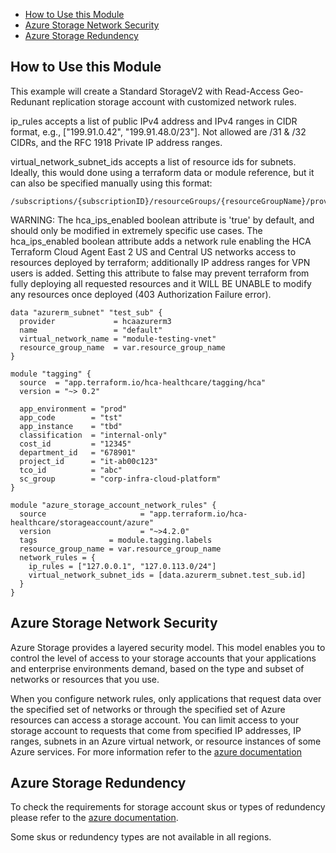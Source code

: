 - [How to Use this Module](#how-to-use-this-module)
- [Azure Storage Network Security](#azure-storage-network-security)
- [Azure Storage Redundency](#azure-storage-redundency)

## How to Use this Module

This example will create a Standard StorageV2 with Read-Access Geo-Redunant replication storage account with customized network rules. 

ip_rules accepts a list of public IPv4 address and IPv4 ranges in CIDR format, e.g., ["199.91.0.42", "199.91.48.0/23"]. Not allowed are /31 & /32 CIDRs, and the RFC 1918 Private IP address ranges.

virtual_network_subnet_ids accepts a list of resource ids for subnets. Ideally, this would done using a terraform data or module reference, but it can also be specified manually using this format:
```
/subscriptions/{subscriptionID}/resourceGroups/{resourceGroupName}/providers/Microsoft.Network/virtualNetworks/{virtualNetworkName}/subnets/{subnetID}
```

WARNING: The hca_ips_enabled boolean attribute is 'true' by default, and should only be modified in extremely specific use cases. The hca_ips_enabled boolean attribute adds a network rule enabling the HCA Terraform Cloud Agent East 2 US and Central US networks access to resources deployed by terraform; additionally IP address ranges for VPN users is added. Setting this attribute to false may prevent terraform from fully deploying all requested resources and it WILL BE UNABLE to modify any resources once deployed (403 Authorization Failure error).

```hcl
data "azurerm_subnet" "test_sub" {
  provider             = hcaazurerm3
  name                 = "default"
  virtual_network_name = "module-testing-vnet"
  resource_group_name  = var.resource_group_name
}

module "tagging" {
  source  = "app.terraform.io/hca-healthcare/tagging/hca"
  version = "~> 0.2"

  app_environment = "prod"
  app_code        = "tst"
  app_instance    = "tbd"
  classification  = "internal-only"
  cost_id         = "12345"
  department_id   = "678901"
  project_id      = "it-ab00c123"
  tco_id          = "abc"
  sc_group        = "corp-infra-cloud-platform"
}

module "azure_storage_account_network_rules" {
  source                     = "app.terraform.io/hca-healthcare/storageaccount/azure"
  version                    = "~>4.2.0"
  tags                = module.tagging.labels
  resource_group_name = var.resource_group_name
  network_rules = {
    ip_rules = ["127.0.0.1", "127.0.113.0/24"]
    virtual_network_subnet_ids = [data.azurerm_subnet.test_sub.id]
  }
}
```

## Azure Storage Network Security
Azure Storage provides a layered security model. This model enables you to control the level of access to your storage accounts that your applications and enterprise environments demand, based on the type and subset of networks or resources that you use.

When you configure network rules, only applications that request data over the specified set of networks or through the specified set of Azure resources can access a storage account. You can limit access to your storage account to requests that come from specified IP addresses, IP ranges, subnets in an Azure virtual network, or resource instances of some Azure services. For more information refer to the [azure documentation](https://learn.microsoft.com/en-us/azure/storage/common/storage-network-security?tabs=azure-portal)

## Azure Storage Redundency

To check the requirements for storage account skus or types of redundency please refer to the [azure documentation](https://learn.microsoft.com/en-us/azure/storage/common/storage-redundancy?toc=%2Fazure%2Fstorage%2Fblobs%2Ftoc.json&bc=%2Fazure%2Fstorage%2Fblobs%2Fbreadcrumb%2Ftoc.json#summary-of-redundancy-options).  

Some skus or redundency types are not available in all regions. 
